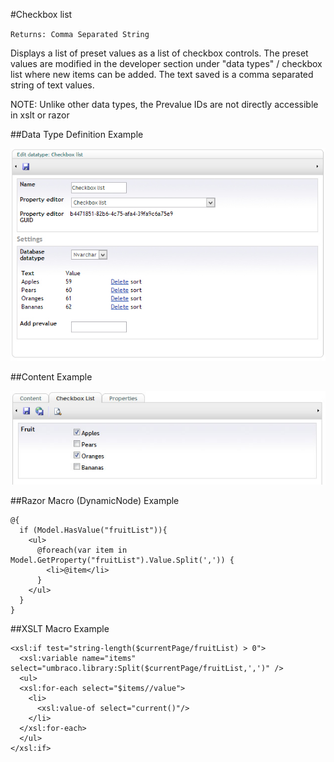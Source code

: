 #Checkbox list

`Returns: Comma Separated String`

Displays a list of preset values as a list of checkbox controls. The preset values are modified in the developer section under "data types" / checkbox list where new items can be added. The text saved is a comma separated string of text values. 

NOTE: Unlike other data types, the Prevalue IDs are not directly accessible in xslt or razor

##Data Type Definition Example

![Approved Color Data Type Definition](images/CheckBox-List-DataType.jpg?raw=true)

##Content Example

![Approved Color Data Type Definition](images/CheckBox-List-Content.jpg?raw=true)

##Razor Macro (DynamicNode) Example

	@{                                                   
	  if (Model.HasValue("fruitList")){                                                        
	    <ul>                                                        
	      @foreach(var item in Model.GetProperty("fruitList").Value.Split(',')) { 
	        <li>@item</li>
	      }
	    </ul>                                                                                        
	  }
	}

##XSLT Macro Example

	<xsl:if test="string-length($currentPage/fruitList) > 0">  
	  <xsl:variable name="items" select="umbraco.library:Split($currentPage/fruitList,',')" />  
	  <ul>  
	  <xsl:for-each select="$items//value">
	    <li>
	      <xsl:value-of select="current()"/>
	    </li>
	  </xsl:for-each>
	  </ul>    
	</xsl:if>